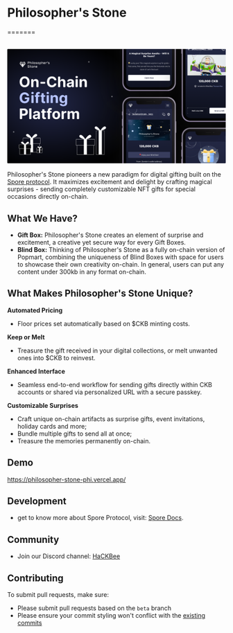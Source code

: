 
# Philosopher's Stone

======= 

<br/>
<img src="./public/svg/ps-og.png" alt="Philosopher's Stone">
<br/>

Philosopher's Stone pioneers a new paradigm for digital gifting built on the [Spore protocol](https://spore.pro/). It maximizes excitement and delight by crafting magical surprises - sending completely customizable NFT gifts for special occasions directly on-chain.

## What We Have?

- **Gift Box:** Philosopher's Stone creates an element of surprise and excitement, a creative yet secure way for every Gift Boxes.
- **Blind Box:** Thinking of Philosopher's Stone as a fully on-chain version of Popmart, combining the uniqueness of Blind Boxes with space for users to showcase their own creativity on-chain. In general, users can put any content under 300kb in any format on-chain.

## What Makes Philosopher's Stone Unique?

**Automated Pricing**

- Floor prices set automatically based on $CKB minting costs.

**Keep or Melt**

- Treasure the gift received in your digital collections, or melt unwanted ones into $CKB to reinvest.

**Enhanced Interface**

- Seamless end-to-end workflow for sending gifts directly within CKB accounts or shared via personalized URL with a secure passkey.

**Customizable Surprises**

- Craft unique on-chain artifacts as surprise gifts, event invitations, holiday cards and more;
- Bundle multiple gifts to send all at once;
- Treasure the memories permanently on-chain.

## Demo

https://philosopher-stone-phi.vercel.app/

## Development

- get to know more about Spore Protocol, visit: [Spore Docs](https://docs.spore.pro/).

## Community

- Join our Discord channel: [HaCKBee](https://discord.gg/9eufnpZZ8P)

## Contributing

To submit pull requests, make sure:

- Please submit pull requests based on the `beta` branch
- Please ensure your commit styling won't conflict with the [existing commits](https://github.com/lee920217/PhilosopherStone/commits)
